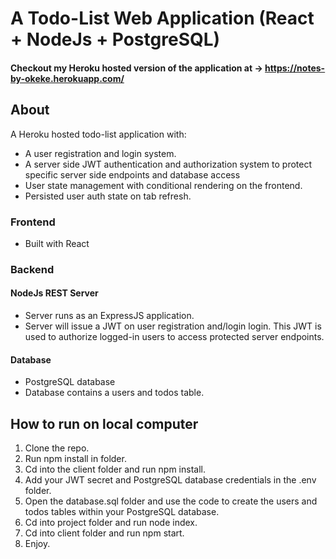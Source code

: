 # A Todo-List Web Application (React + NodeJs + PostgreSQL)
#### Checkout my Heroku hosted version of the application at -> https://notes-by-okeke.herokuapp.com/
## About
A Heroku hosted todo-list application with:
- A user registration and login system.
- A server side JWT authentication and authorization system to protect specific server side endpoints and database access
- User state management with conditional rendering on the frontend.
- Persisted user auth state on tab refresh.
### Frontend
- Built with React
### Backend
#### NodeJs REST Server
- Server runs as an ExpressJS application.
- Server will issue a JWT on user registration and/login login. This JWT is used to authorize logged-in users to access protected server endpoints.
#### Database
- PostgreSQL database
- Database contains a users and todos table.
## How to run on local computer
1. Clone the repo.
2. Run npm install in folder.
3. Cd into the client folder and run npm install.
4. Add your JWT secret and PostgreSQL database credentials in the .env folder.
5. Open the database.sql folder and use the code to create the users and todos tables within your PostgreSQL database.
6. Cd into project folder and run node index.
7. Cd into client folder and run npm start.
8. Enjoy.
